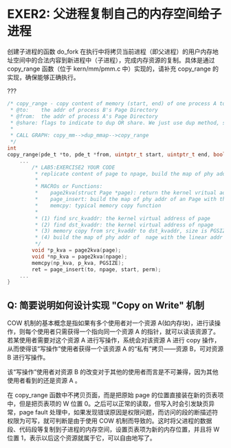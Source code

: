 # EXER2: 父进程复制自己的内存空间给子进程

创建子进程的函数 do_fork 在执行中将拷贝当前进程（即父进程）的用户内存地址空间中的合法内容到新进程中（子进程），完成内存资源的复制。具体是通过 copy_range 函数（位于 kern/mm/pmm.c 中）实现的，请补充 copy_range 的实现，确保能够正确执行。

???

```C
/* copy_range - copy content of memory (start, end) of one process A to another process B
 * @to:    the addr of process B's Page Directory
 * @from:  the addr of process A's Page Directory
 * @share: flags to indicate to dup OR share. We just use dup method, so it didn't be used.
 *
 * CALL GRAPH: copy_mm-->dup_mmap-->copy_range
 */
int
copy_range(pde_t *to, pde_t *from, uintptr_t start, uintptr_t end, bool share) {
    ...
        /* LAB5:EXERCISE2 YOUR CODE
         * replicate content of page to npage, build the map of phy addr of nage with the linear addr start
         *
         * MACROs or Functions:
         *    page2kva(struct Page *page): return the kernel vritual addr of memory which page managed (SEE pmm.h)
         *    page_insert: build the map of phy addr of an Page with the linear addr la
         *    memcpy: typical memory copy function
         *
         * (1) find src_kvaddr: the kernel virtual address of page
         * (2) find dst_kvaddr: the kernel virtual address of npage
         * (3) memory copy from src_kvaddr to dst_kvaddr, size is PGSIZE
         * (4) build the map of phy addr of  nage with the linear addr start
         */
        void *p_kva = page2kva(page);
        void *np_kva = page2kva(npage);
        memcpy(np_kva, p_kva, PGSIZE);
        ret = page_insert(to, npage, start, perm);
    ...
}
```

## Q: 简要说明如何设计实现 "Copy on Write" 机制

COW 机制的基本概念是指如果有多个使用者对一个资源 A(如内存块)，进行读操作，则每个使用者只需获得一个指向同一个资源 A 的指针，就可以读该资源了。若某使用者需要对这个资源 A 进行写操作，系统会对该资源 A 进行 copy 操作，从而使得该“写操作”使用者获得一个该资源 A 的“私有”拷贝——资源 B，可对资源 B 进行写操作。

该“写操作”使用者对资源 B 的改变对于其他的使用者而言是不可兼得，因为其他使用者看到的还是资源 A 。

在 copy_range 函数中不拷贝页面，而是把原始 page 的位置直接装在新的页表项中，但是把页表项的 W 位置 0。之后可以正常的读取，但写入时会引发缺页异常，page fault 处理中，如果发现错误原因是权限问题，而访问的段的断描述符权限为可写，就可判断是由于使用 COW 机制而导致的。这时将父进程的数据段、代码段等复制到子进程的内存空间，设置页表项为新的内存位置，并且将 W 位置 1，表示以后这个资源就属于它，可以自由地写了。
